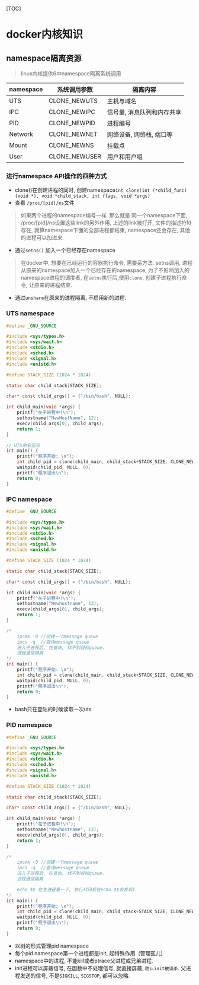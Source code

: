 [TOC]
# docker内核知识 

## namespace隔离资源
> linux内核提供6中namespace隔离系统调用

| namespace | 系统调用参数 | 隔离内容 |
| --- | --- | ---- |
| UTS | CLONE_NEWUTS | 主机与域名 |
| IPC | CLONE_NEWIPC | 信号量, 消息队列和内存共享 |
| PID | CLONE_NEWPID | 进程编号 |
| Network | CLONE_NEWNET | 网络设备, 网络栈, 端口等 |
| Mount | CLONE_NEWNS | 挂载点 |
| User | CLONE_NEWUSER | 用户和用户组 |

### 进行namespace API操作的四种方式
* clone()在创建进程的同时, 创建namespace`int clone(int (*child_func)(void *), void *child_stack, int flags, void *args)`
* 查看 `/proc/[pid]/ns`文件
> 如果两个进程的namespace编号一样, 那么就是 同一个namespace下面, /proc/[pid]/ns设置这些link的另外作用, 上述的link被打开, 文件的描述符fd存在, 就算namespace下面的全部进程都结束, namespace还会存在, 其他的进程可以加进来.
* 通过`setns()` 加入一个已经存在namespace
> 在docker中, 想要在已经运行的容器执行命令, 需要系方法. setns调用,  进程从原来的namespace加入一个已经存在的namespace, 为了不影响加入的namespace进程的调度者, 在`setns`执行后,使用`clone`, 创建子进程执行命令, 让原来的进程结束.
* 通过`unshare`在原来的进程隔离, 不启用新的进程.

### UTS namespace
```c
#define _GNU_SOURCE 

#include <sys/types.h>
#include <sys/wait.h>
#include <stdio.h>
#include <sched.h>
#include <signal.h>
#include <unistd.h>

#define STACK_SIZE (1024 * 1024)

static char child_stack[STACK_SIZE];

char* const child_args[] = {"/bin/bash", NULL};

int child_main(void *args) {
    printf("在子进程中!\n");
    sethostname("NewHostName", 12);
    execv(child_args[0], child_args);
    return 1;
}

// UTS命名空间
int main() {
    printf("程序开始: \n");
    int child_pid = clone(child_main, child_stack+STACK_SIZE, CLONE_NEWUTS|SIGCHLD, NULL);
    waitpid(child_pid, NULL, 0);
    printf("程序退出\n");
    return 0;
}
```

### IPC namespace
```c
#define _GNU_SOURCE 

#include <sys/types.h>
#include <sys/wait.h>
#include <stdio.h>
#include <sched.h>
#include <signal.h>
#include <unistd.h>

#define STACK_SIZE (1024 * 1024)

static char child_stack[STACK_SIZE];

char* const child_args[] = {"/bin/bash", NULL};

int child_main(void *args) {
    printf("在子进程中!\n");
    sethostname("Newhostname", 12);
    execv(child_args[0], child_args);
    return 1;
}

/*
    ipcmk -Q //创建一个message queue
    ipcs -q  //查询message queue
    进入子进程后, 在查询, 找不到目标queue.
    进程通信隔离
*/
int main() {
    printf("程序开始: \n");
    int child_pid = clone(child_main, child_stack+STACK_SIZE, CLONE_NEWIPC|CLONE_NEWUTS|SIGCHLD, NULL);
    waitpid(child_pid, NULL, 0);
    printf("程序退出\n");
    return 0;
}
```

* bash只在登陆的时候读取一次uts


### PID namespace
```c
#define _GNU_SOURCE 

#include <sys/types.h>
#include <sys/wait.h>
#include <stdio.h>
#include <sched.h>
#include <signal.h>
#include <unistd.h>

#define STACK_SIZE (1024 * 1024)

static char child_stack[STACK_SIZE];

char* const child_args[] = {"/bin/bash", NULL};

int child_main(void *args) {
    printf("在子进程中!\n");
    sethostname("Newhostname", 12);
    execv(child_args[0], child_args);
    return 1;
}

/*
    ipcmk -Q //创建一个message queue
    ipcs -q  //查询message queue
    进入子进程后, 在查询, 找不到目标queue.
    进程通信隔离

    echo $$ 在主进程看一下, 执行代码后在echo $$会发现1.
*/
int main() {
    printf("程序开始: \n");
    int child_pid = clone(child_main, child_stack+STACK_SIZE, CLONE_NEWPID|CLONE_NEWIPC|CLONE_NEWUTS|SIGCHLD, NULL);
    waitpid(child_pid, NULL, 0);
    printf("程序退出\n");
    return 0;
}
```

* 以树的形式管理pid namespace
* 每个pid namespace第一个进程都是init, 起特殊作用. (管理孤儿)
* namespace中的进程, 不能kill或者ptrace父进程或兄弟进程.
* init进程可以屏蔽信号, 在函数中不处理信号, 就直接屏蔽, `防止init被误杀`. 父进程发送的信号, 不是`SIGKILL`, `SIGSTOP`, 都可以忽略.